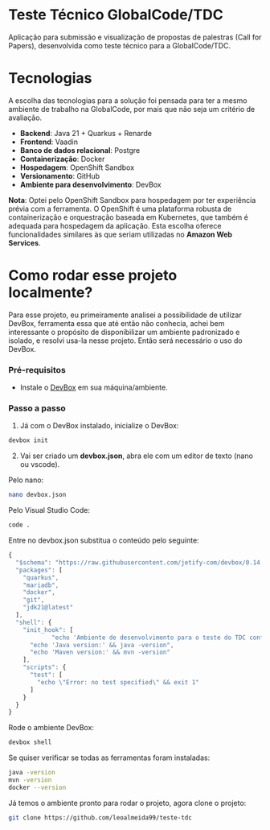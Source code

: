 # Teste Técnico GlobalCode/TDC
Aplicação para submissão e visualização de propostas de palestras (Call for Papers), desenvolvida como teste técnico para a GlobalCode/TDC.

# Tecnologias

A escolha das tecnologias para a solução foi pensada para ter a mesmo ambiente de trabalho na GlobalCode, por mais que não seja um critério de avaliação.

- **Backend**: Java 21 + Quarkus + Renarde
- **Frontend**: Vaadin
- **Banco de dados relacional**: Postgre
- **Containerização**: Docker
- **Hospedagem**: OpenShift Sandbox
- **Versionamento**: GitHub
- **Ambiente para desenvolvimento**: DevBox

**Nota**: Optei pelo OpenShift Sandbox para hospedagem por ter experiência prévia com a ferramenta. O OpenShift é uma plataforma robusta de containerização e orquestração baseada em Kubernetes, que também é adequada para hospedagem da aplicação. Esta escolha oferece funcionalidades similares às que seriam utilizadas no **Amazon Web Services**.

# Como rodar esse projeto localmente?
Para esse projeto, eu primeiramente analisei a possibilidade de utilizar DevBox, ferramenta essa que até então não conhecia, achei bem interessante o propósito de disponibilizar um ambiente padronizado e isolado, e resolvi usa-la nesse projeto. Então será necessário o uso do DevBox.

### Pré-requisitos
- Instale o [DevBox](https://www.jetify.com/docs/devbox/installing_devbox/) em sua máquina/ambiente.

### Passo a passo

1. Já com o DevBox instalado, inicialize o DevBox:
```bash
devbox init
```

2. Vai ser criado um **devbox.json**, abra ele com um editor de texto (nano ou vscode).

Pelo nano:
```bash
nano devbox.json
```

Pelo Visual Studio Code:
```bash
code .
```

Entre no devbox.json substitua o conteúdo pelo seguinte:
```jsx
{
  "$schema": "https://raw.githubusercontent.com/jetify-com/devbox/0.14.0/.schema/devbox.schema.json",
  "packages": [
    "quarkus",
    "mariadb",
    "docker",
    "git",
    "jdk21@latest"
  ],
  "shell": {
    "init_hook": [
            "echo 'Ambiente de desenvolvimento para o teste do TDC configurado com sucesso!'",
      "echo 'Java version:' && java -version",
      "echo 'Maven version:' && mvn -version"
    ],
    "scripts": {
      "test": [
        "echo \"Error: no test specified\" && exit 1"
      ]
    }
  }
}

```

Rode o ambiente DevBox:
```bash
devbox shell
```

Se quiser verificar se todas as ferramentas foram instaladas:

```bash
java -version
mvn -version
docker --version
```

Já temos o ambiente pronto para rodar o projeto, agora clone o projeto: 

```bash
git clone https://github.com/leoalmeida99/teste-tdc
```

